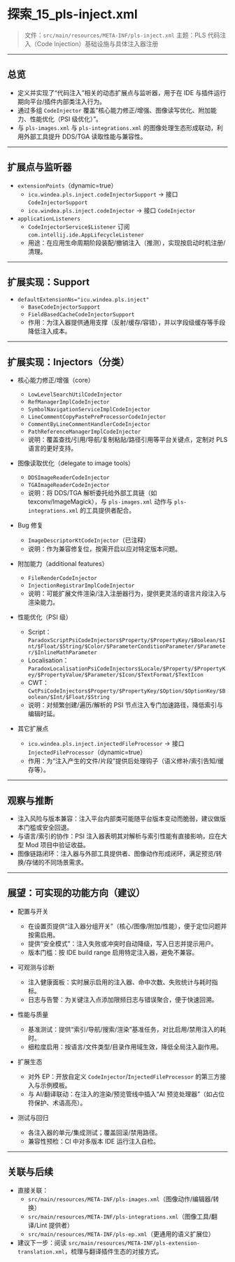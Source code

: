 # 探索_15_pls-inject.xml

> 文件：`src/main/resources/META-INF/pls-inject.xml`
> 主题：PLS 代码注入（Code Injection）基础设施与具体注入器注册

---

## 总览

- 定义并实现了“代码注入”相关的动态扩展点与监听器，用于在 IDE 与插件运行期向平台/插件内部类注入行为。
- 通过多组 `CodeInjector` 覆盖“核心能力修正/增强、图像读写优化、附加能力、性能优化（PSI 级优化）”。
- 与 `pls-images.xml` 与 `pls-integrations.xml` 的图像处理生态形成联动，利用外部工具提升 DDS/TGA 读取性能与兼容性。

---

## 扩展点与监听器

- `extensionPoints`（dynamic=true）
  - `icu.windea.pls.inject.codeInjectorSupport` → 接口 `CodeInjectorSupport`
  - `icu.windea.pls.inject.codeInjector` → 接口 `CodeInjector`
- `applicationListeners`
  - `CodeInjectorService$Listener` 订阅 `com.intellij.ide.AppLifecycleListener`
  - 用途：在应用生命周期阶段装配/撤销注入（推测），实现按启动时机注册/清理。

---

## 扩展实现：Support

- `defaultExtensionNs="icu.windea.pls.inject"`
  - `BaseCodeInjectorSupport`
  - `FieldBasedCacheCodeInjectorSupport`
  - 作用：为注入器提供通用支撑（反射/缓存/容错），并以字段级缓存等手段降低注入成本。

---

## 扩展实现：Injectors（分类）

- 核心能力修正/增强（core）
  - `LowLevelSearchUtilCodeInjector`
  - `RefManagerImplCodeInjector`
  - `SymbolNavigationServiceImplCodeInjector`
  - `LineCommentCopyPastePreProcessorCodeInjector`
  - `CommentByLineCommentHandlerCodeInjector`
  - `PathReferenceManagerImplCodeInjector`
  - 说明：覆盖查找/引用/导航/复制粘贴/路径引用等平台关键点，定制对 PLS 语言的更好支持。

- 图像读取优化（delegate to image tools）
  - `DDSImageReaderCodeInjector`
  - `TGAImageReaderCodeInjector`
  - 说明：将 DDS/TGA 解析委托给外部工具链（如 texconv/ImageMagick），与 `pls-images.xml` 动作与 `pls-integrations.xml` 的工具提供者配合。

- Bug 修复
  - `ImageDescriptorKtCodeInjector`（已注释）
  - 说明：作为兼容修复位，按需开启以应对特定版本问题。

- 附加能力（additional features）
  - `FileRenderCodeInjector`
  - `InjectionRegistrarImplCodeInjector`
  - 说明：可能扩展文件渲染/注入注册器行为，提供更灵活的语言片段注入与渲染能力。

- 性能优化（PSI 级）
  - Script：`ParadoxScriptPsiCodeInjectors$Property/$PropertyKey/$Boolean/$Int/$Float/$String/$Color/$ParameterConditionParameter/$Parameter/$InlineMathParameter`
  - Localisation：`ParadoxLocalisationPsiCodeInjectors$Locale/$Property/$PropertyKey/$PropertyValue/$Parameter/$Icon/$TextFormat/$TextIcon`
  - CWT：`CwtPsiCodeInjectors$Property/$PropertyKey/$Option/$OptionKey/$Boolean/$Int/$Float/$String`
  - 说明：对频繁创建/遍历/解析的 PSI 节点注入专门加速路径，降低索引与编辑时延。

- 其它扩展点
  - `icu.windea.pls.inject.injectedFileProcessor` → 接口 `InjectedFileProcessor`（dynamic=true）
  - 作用：为“注入产生的文件/片段”提供后处理钩子（语义修补/索引告知/缓存等）。

---

## 观察与推断

- 注入风险与版本兼容：注入平台内部类可能随平台版本变动而脆弱，建议做版本门槛或安全回退。
- 与语言/索引的协作：PSI 注入器表明其对解析与索引性能有直接影响，应在大型 Mod 项目中验证收益。
- 图像链路闭环：注入器与外部工具提供者、图像动作形成闭环，满足预览/转换/存储的不同场景需求。

---

## 展望：可实现的功能方向（建议）

- 配置与开关
  - 在设置页提供“注入器分组开关”（核心/图像/附加/性能），便于定位问题并按需启用。
  - 提供“安全模式”：注入失败或冲突时自动降级，写入日志并提示用户。
  - 版本门槛：按 IDE build range 启用特定注入器，避免不兼容。

- 可观测与诊断
  - 注入健康面板：实时展示启用的注入器、命中次数、失败统计与耗时指标。
  - 日志与告警：为关键注入点添加限频日志与错误聚合，便于快速回溯。

- 性能与质量
  - 基准测试：提供“索引/导航/搜索/渲染”基准任务，对比启用/禁用注入的耗时。
  - 细粒度启用：按语言/文件类型/目录作用域生效，降低全局注入副作用。

- 扩展生态
  - 对外 EP：开放自定义 `CodeInjector`/`InjectedFileProcessor` 的第三方接入与示例模板。
  - 与 AI/翻译联动：在注入的渲染/预览管线中插入“AI 预览处理器”（如占位符保护、术语高亮）。

- 测试与回归
  - 各注入器的单元/集成测试；覆盖回滚/禁用路径。
  - 兼容性预检：CI 中对多版本 IDE 运行注入自检。

---

## 关联与后续

- 直接关联：
  - `src/main/resources/META-INF/pls-images.xml`（图像动作/编辑器/转换）
  - `src/main/resources/META-INF/pls-integrations.xml`（图像工具/翻译/Lint 提供者）
  - `src/main/resources/META-INF/pls-ep.xml`（更通用的语义扩展位）
- 建议下一步：阅读 `src/main/resources/META-INF/pls-extension-translation.xml`，梳理与翻译插件生态的对接方式。
